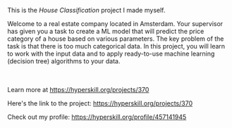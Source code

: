 This is the *House Classification* project I made myself.


<p>Welcome to a real estate company located in Amsterdam. Your supervisor has given you a task to create a ML model that will predict the price category of a house based on various parameters. The key problem of the task is that there is too much categorical data. In this project, you will learn to work with the input data and to apply ready-to-use machine learning (decision tree) algorithms to your data.</p><br/><br/>Learn more at <a href="https://hyperskill.org/projects/370?utm_source=ide&utm_medium=ide&utm_campaign=ide&utm_content=project-card">https://hyperskill.org/projects/370</a>

Here's the link to the project: https://hyperskill.org/projects/370

Check out my profile: https://hyperskill.org/profile/457141945
